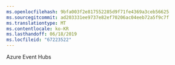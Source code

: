```yaml
---
ms.openlocfilehash: 9bfa003f2e817552285d9f71fe4369a3ceb56625
ms.sourcegitcommit: ad203331ee9737e82ef70206ac04eeb72a5f9c7f
ms.translationtype: MT
ms.contentlocale: ko-KR
ms.lasthandoff: 06/18/2019
ms.locfileid: "67223522"
---
```

Azure Event Hubs